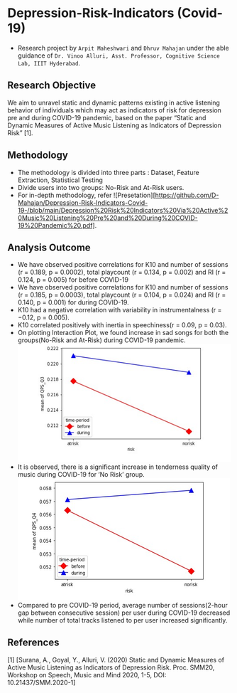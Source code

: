 # Depression-Risk-Indicators (Covid-19)
- Research project by `Arpit Maheshwari` and `Dhruv Mahajan` under the able guidance of `Dr. Vinoo Alluri, Asst. Professor, Cognitive Science Lab, IIIT Hyderabad`.
 
## Research Objective
  We aim to unravel static and dynamic patterns existing in active listening behavior of individuals which may act as indicators of risk for depression pre and during COVID-19 pandemic,  based on the paper “Static and Dynamic Measures of Active Music Listening as Indicators of Depression Risk” [1]. 

## Methodology
- The methodology is divided into three parts : Dataset, Feature Extraction, Statistical Testing
- Divide users into two groups: No-Risk and At-Risk users. 
- For in-depth methodology, refer ![Presetation][https://github.com/D-Mahajan/Depression-Risk-Indicators-Covid-19-/blob/main/Depression%20Risk%20Indicators%20Via%20Active%20Music%20Listening%20Pre%20and%20During%20COVID-19%20Pandemic%20.pdf].
## Analysis Outcome
- We have observed positive correlations for K10 and number of sessions (r = 0.189, p = 0.0002), total playcount (r = 0.134, p = 0.002) and RI (r = 0.124, p = 0.005) for before COVID-19
- We have observed positive correlations for K10 and number of sessions (r = 0.185, p = 0.0003), total playcount (r = 0.104, p = 0.024) and RI (r = 0.140, p = 0.001) for during COVID-19.
- K10 had a negative correlation with variability in instrumentalness (r = −0.12, p = 0.005).
-  K10 correlated positively with inertia in speechiness(r = 0.09, p = 0.03).
-  On plotting Interaction Plot, we found increase in sad songs for both the groups(No-Risk and At-Risk) during COVID-19 pandemic.
![QPS_Q3_vs_Risk](./images/Interaction_Plot_QPS_Q3.jpg)
-  It is observed, there is a significant increase in tenderness quality of music during COVID-19 for ‘No Risk’ group.
       ![QPS_Q4_vs_Risk](./images/Interaction_Plot_QPS_Q4.jpg)
- Compared to pre COVID-19 period, average number of sessions(2-hour gap between consecutive session) per user during COVID-19 decreased while number of total tracks listened to per user increased significantly. 
  

## References
  [1] [Surana, A., Goyal, Y., Alluri, V. (2020) Static and Dynamic Measures of Active Music Listening as Indicators of Depression Risk. Proc. SMM20, Workshop on Speech, Music and Mind 2020, 1-5, DOI: 10.21437/SMM.2020-1]


 
